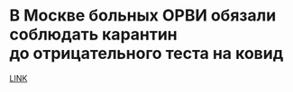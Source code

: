 # В Москве больных ОРВИ обязали соблюдать карантин до отрицательного теста на ковид



[LINK](https://varlamov.ru/4304217.html)
